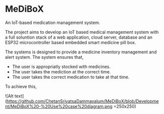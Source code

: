 # MeDiBoX

An IoT‑based medication management system.

The project aims to develop an IoT based medical management system with a full soluntion stack of a web application, cloud server, database and an ESP32 microcontroller based embedded smart medicine pill box. 

The systems is designed to provide a medicine inventory management and alert system. The system ensures that,
 - The user is appropriatly stocked with medicines.
 - The user takes the mediction at the correct time.
 - The user takes the correct medication to take at that time.
 
 To achieve this, 


![Alt text](https://github.com/ChetanSrivatsaDammavalum/MeDiBoX/blob/Development/MeDiBoX%20-%20Use%20case%20diagram.png =250x250)
